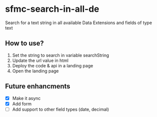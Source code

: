 # sfmc-search-in-all-de
Search for a text string in all available Data Extensions and fields of type text

## How to use? 
1. Set the string to search in variable searchString
2. Update the url value in html
3. Deploy the code & api in a landing page
4. Open the landing page 

## Future enhancments 
- [x] Make it async 
- [x] Add form 
- [ ] Add support to other field types (date, decimal)
